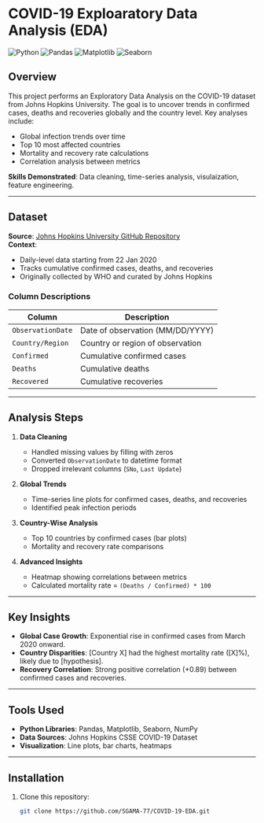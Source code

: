 # COVID-19 Exploaratory Data Analysis (EDA)

![Python](https://img.shields.io/badge/Python-3.8%2B-blue)
![Pandas](https://img.shields.io/badge/Pandas-1.2.0-%23015055)
![Matplotlib](https://img.shields.io/badge/Matplotlib-3.3.4-%23ffffff?logo=matplotlib)
![Seaborn](https://img.shields.io/badge/Seaborn-0.11.1-%230C7BDC)

## Overview
This project performs an Exploratory Data Analysis on the COVID-19 dataset from Johns Hopkins University.
The goal is to uncover trends in confirmed cases, deaths and recoveries globally and the country level.
Key analyses include:
- Global infection trends over time
- Top 10 most affected countries
- Mortality and recovery rate calculations
- Correlation analysis between metrics

**Skills Demonstrated**: Data cleaning, time-series analysis, visulaization, feature engineering.

---

## Dataset
**Source**: [Johns Hopkins University GitHub Repository](https://github.com/CSSEGISandData/COVID-19)  
**Context**:  
- Daily-level data starting from 22 Jan 2020
- Tracks cumulative confirmed cases, deaths, and recoveries
- Originally collected by WHO and curated by Johns Hopkins

### Column Descriptions
| Column | Description |
|--------|-------------|
| `ObservationDate` | Date of observation (MM/DD/YYYY) |
| `Country/Region` | Country or region of observation |
| `Confirmed` | Cumulative confirmed cases |
| `Deaths` | Cumulative deaths |
| `Recovered` | Cumulative recoveries |

---

## Analysis Steps
1. **Data Cleaning**  
   - Handled missing values by filling with zeros
   - Converted `ObservationDate` to datetime format
   - Dropped irrelevant columns (`SNo`, `Last Update`)

2. **Global Trends**  
   - Time-series line plots for confirmed cases, deaths, and recoveries
   - Identified peak infection periods

3. **Country-Wise Analysis**  
   - Top 10 countries by confirmed cases (bar plots)
   - Mortality and recovery rate comparisons

4. **Advanced Insights**  
   - Heatmap showing correlations between metrics
   - Calculated mortality rate = `(Deaths / Confirmed) * 100`

---

## Key Insights
- **Global Case Growth**: Exponential rise in confirmed cases from March 2020 onward.
- **Country Disparities**: [Country X] had the highest mortality rate ([X]%), likely due to [hypothesis].
- **Recovery Correlation**: Strong positive correlation (+0.89) between confirmed cases and recoveries.

---

## Tools Used
- **Python Libraries**: Pandas, Matplotlib, Seaborn, NumPy
- **Data Sources**: Johns Hopkins CSSE COVID-19 Dataset
- **Visualization**: Line plots, bar charts, heatmaps

---

## Installation
1. Clone this repository:
   ```bash
   git clone https://github.com/SGAMA-77/COVID-19-EDA.git
   